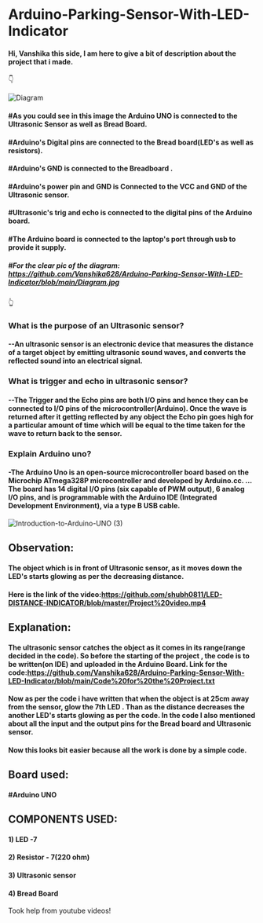 # Arduino-Parking-Sensor-With-LED-Indicator


#### Hi, Vanshika this side, I am here to give a bit of description about the project that i made. 

👇                                                                                                                                      


![Diagram](https://user-images.githubusercontent.com/79529647/119790780-0cd4c600-be89-11eb-9bc9-00fc480c5582.jpg)

#### #As you could see in this image the Arduino UNO is connected to the Ultrasonic Sensor as well as Bread Board.
#### #Arduino's Digital pins are connected to the Bread board(LED's as well as resistors).
#### #Arduino's GND is connected to the Breadboard .
#### #Arduino's power pin and GND is Connected to the VCC and GND of the Ultrasonic sensor.
#### #Ultrasonic's trig and echo is connected to the digital pins of the Arduino board.
#### #The Arduino board is connected to the laptop's port through usb to provide it supply.
##### #For the clear pic of the diagram: https://github.com/Vanshika628/Arduino-Parking-Sensor-With-LED-Indicator/blob/main/Diagram.jpg
                                                                                                                          
👆    

### What is the purpose of an Ultrasonic sensor?
#### --An ultrasonic sensor is an electronic device that measures the distance of a target object by emitting ultrasonic sound waves, and converts the reflected sound into an electrical signal.

### What is trigger and echo in ultrasonic sensor?
#### --The Trigger and the Echo pins are both I/O pins and hence they can be connected to I/O pins of the microcontroller(Arduino). Once the wave is returned after it getting reflected by any object the Echo pin goes high for a particular amount of time which will be equal to the time taken for the wave to return back to the sensor.


### Explain Arduino uno? 
#### -The Arduino Uno is an open-source microcontroller board based on the Microchip ATmega328P microcontroller and developed by Arduino.cc. ... The board has 14 digital I/O pins (six capable of PWM output), 6 analog I/O pins, and is programmable with the Arduino IDE (Integrated Development Environment), via a type B USB cable.

![Introduction-to-Arduino-UNO (3)](https://user-images.githubusercontent.com/79529647/119869684-6236c480-bed5-11eb-8891-4a6393d527bb.jpg)



## Observation:
#### The object which is in front of Ultrasonic sensor, as it moves down the LED's starts glowing as per the decreasing distance. 

#### Here is the link of the video:https://github.com/shubh0811/LED-DISTANCE-INDICATOR/blob/master/Project%20video.mp4

## Explanation:
#### The ultrasonic sensor catches the object as it comes in its range(range decided in the code). So before the starting of the project , the code is to be written(on IDE) and uploaded in the Arduino Board. Link for the code:https://github.com/Vanshika628/Arduino-Parking-Sensor-With-LED-Indicator/blob/main/Code%20for%20the%20Project.txt
#### Now as per the code i have written that when the object is at 25cm away from the sensor, glow the 7th LED . Than as the distance decreases the another LED's starts glowing as per the code. In the code I also mentioned about all the input and the output pins for the Bread board and Ultrasonic sensor.
#### Now this looks bit easier because all the work is done by a simple code. 


## Board used:
#### #Arduino UNO

## COMPONENTS USED:
#### 1) LED -7
#### 2) Resistor - 7(220 ohm)
#### 3) Ultrasonic sensor
#### 4) Bread Board


Took help from youtube videos!                              





